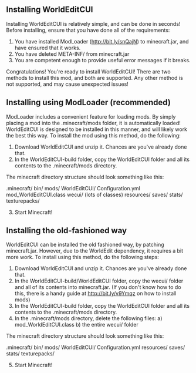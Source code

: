 Installing WorldEditCUI
-----------------------

Installing WorldEditCUI is relatively simple, and can be done in seconds!
Before installing, ensure that you have done all of the requirements:

1) You have installed ModLoader (http://bit.ly/snQajN) to minecraft.jar, 
and have ensured that it works.
2) You have deleted META-INF/ from minecraft.jar
3) You are competent enough to provide useful error messages if it breaks.

Congratulations! You're ready to install WorldEditCUI! There are two methods
to install this mod, and both are supported. Any other method is not supported,
and may cause unexpected issues!


Installing using ModLoader (recommended)
----------------------------------------

ModLoader includes a convenient feature for loading mods. By simply placing
a mod into the .minecraft/mods folder, it is automatically loaded! WorldEditCUI
is designed to be installed in this manner, and will likely work the best
this way. To install the mod using this method, do the following:

1) Download WorldEditCUI and unzip it. Chances are you've already done that.
2) In the WorldEditCUI-build folder, copy the WorldEditCUI folder and all its
contents to the .minecraft/mods directory. 

The minecraft directory structure should look something like this:

  .minecraft/
    bin/
    mods/
      WorldEditCUI/
        Configuration.yml
        mod_WorldEditCUI.class
        wecui/
          (lots of classes)
    resources/
    saves/
    stats/
    texturepacks/

3) Start Minecraft!


Installing the old-fashioned way
--------------------------------

WorldEditCUI can be installed the old fashioned way, by patching minecraft.jar.
However, due to the WorldEdit dependency, it requires a bit more work. To install
using this method, do the following steps:

1) Download WorldEditCUI and unzip it. Chances are you've already done that.
2) In the WorldEditCUI-build/WorldEditCUI folder, copy the wecui/ folder and all
of its contents into minecraft.jar. (If you don't know how to do this, there is
a handy guide at http://bit.ly/v9Ymqz on how to install mods)
3) In the WorldEditCUI-build folder, copy the WorldEditCUI folder and all its
contents to the .minecraft/mods directory. 
4) In the .minecraft/mods directory, delete the following files:
   a) mod_WorldEditCUI.class
   b) the entire wecui/ folder

The minecraft directory structure should look something like this:

  .minecraft/
    bin/
    mods/
      WorldEditCUI/
        Configuration.yml
    resources/
    saves/
    stats/
    texturepacks/

5) Start Minecraft!
